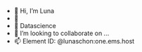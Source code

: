 - 👋 Hi, I’m Luna
- 👀 
- 🌱 Datascience
- 💞️ I’m looking to collaborate on ...
- 📫 Element ID: @lunaschon:one.ems.host

<!---
LaluSys/LaluSys is a ✨ special ✨ repository because its `README.md` (this file) appears on your GitHub profile.
You can click the Preview link to take a look at your changes.
--->
